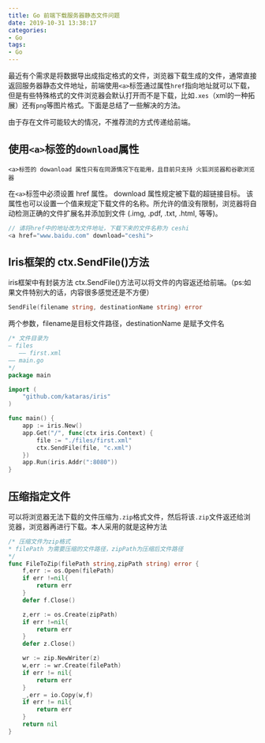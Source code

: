 ```yaml
---
title: Go 前端下载服务器静态文件问题
date: 2019-10-31 13:38:17
categories:
- Go
tags:
- Go
---
```

最近有个需求是将数据导出成指定格式的文件，浏览器下载生成的文件，通常直接返回服务器静态文件地址，前端使用`<a>`标签通过属性`href`指向地址就可以下载，但是有些特殊格式的文件浏览器会默认打开而不是下载，比如`.xes`（xml的一种拓展）还有`png`等图片格式。下面是总结了一些解决的方法。


由于存在文件可能较大的情况，不推荐流的方式传递给前端。
## **使用`<a>`标签的`download`属性**
```!
<a>标签的 dowanload 属性只有在同源情况下在能用，且目前只支持 火狐浏览器和谷歌浏览器
```
在`<a>`标签中必须设置 href 属性。
download 属性规定被下载的超链接目标。
该属性也可以设置一个值来规定下载文件的名称。所允许的值没有限制，浏览器将自动检测正确的文件扩展名并添加到文件 (.img, .pdf, .txt, .html, 等等)。
```javascript
// 请将href中的地址改为文件地址，下载下来的文件名称为 ceshi
<a href="www.baidu.com" download="ceshi">
```

## **Iris框架的 ctx.SendFile()方法**

iris框架中有封装方法 ctx.SendFile()方法可以将文件的内容返还给前端。（ps:如果文件特别大的话，内容很多感觉还是不方便）
```go
SendFile(filename string, destinationName string) error
```
两个参数，filename是目标文件路径，destinationName 是赋予文件名
```go
/* 文件目录为
— files
   —— first.xml
—— main.go
*/
package main

import (
    "github.com/kataras/iris"
)

func main() {
    app := iris.New()
    app.Get("/", func(ctx iris.Context) {
        file := "./files/first.xml"
        ctx.SendFile(file, "c.xml")
    })
    app.Run(iris.Addr(":8080"))
}
```

## **压缩指定文件**
可以将浏览器无法下载的文件压缩为`.zip`格式文件，然后将该`.zip`文件返还给浏览器，浏览器再进行下载。本人采用的就是这种方法
```go
/* 压缩文件为zip格式
* filePath 为需要压缩的文件路径，zipPath为压缩后文件路径
*/
func FileToZip(filePath string,zipPath string) error {
	f,err := os.Open(filePath)
	if err !=nil{
		return err
	}
	defer f.Close()

	z,err := os.Create(zipPath)
	if err !=nil{
		return err
	}
	defer z.Close()

	wr := zip.NewWriter(z)
	w,err := wr.Create(filePath)
	if err != nil{
		return err
	}
	_,err = io.Copy(w,f)
	if err != nil{
		return err
	}
	return nil
}
```
